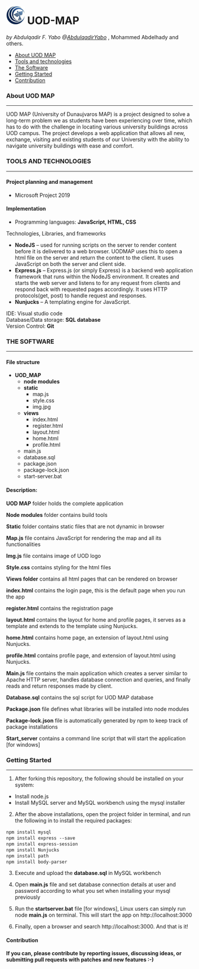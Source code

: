 # <img src="https://github.com/AbdulqadirFY/uod_map/blob/master/UOD_MAP/static/img.jpeg?raw=true" alt="img" width="50" height="50" /> UOD-MAP

_by Abdulqadir F. Yabo   @[AbdulqadirYabo](https://twitter.com/AbdulqadirYabo)_ , Mohammed Abdelhady and others.



* [About UOD MAP](#about-uod-map)
* [Tools and technologies](#tools-and-technologies)
* [The Software](#the-software)
* [Getting Started](#getting-started)
* [Contribution](#contribution)



### About UOD MAP

---

UOD MAP (University of Dunaujvaros MAP) is a project designed to solve a long-term problem we as students have been experiencing over time, which has to do with the challenge in locating various university buildings across UOD campus. The project develops a web application that allows all new, exchange, visiting and existing students of our University with the ability to navigate university buildings with ease and comfort.

### TOOLS AND TECHNOLOGIES

---

#### Project planning and management
- Microsoft Project 2019

#### Implementation
- Programming languages: **JavaScript, HTML, CSS**

Technologies, Libraries, and frameworks
- **NodeJS** – used for running scripts on the server to render content before it is delivered to a web browser. UODMAP uses this to open a html file on the server and return the content to the client. It uses JavaScript on both the server and client side.
- **Express.js** – Express.js (or simply Express) is a backend web application framework that runs within the NodeJS environment. It creates and starts the web server and listens to for any request from clients and respond back with requested pages accordingly. It uses HTTP protocols(get, post) to handle request and responses.
- **Nunjucks** – A templating engine for JavaScript.

IDE: Visual studio code  
Database/Data storage: **SQL database**  
Version Control: **Git**



### THE SOFTWARE

---

#### File structure

* **UOD_MAP**
  * **node modules**
  * **static**
    * map.js
    * style.css
    * img.jpg
  * **views**
    * index.html
    * register.html
    * layout.html
    * home.html
    * profile.html
  * main.js
  * database.sql
  * package.json
  * package-lock.json
  * start-server.bat
  



#### Description:

**UOD MAP** folder holds the complete application

**Node modules** folder contains build tools

**Static** folder contains static files that are not dynamic in browser

**Map.js** file contains JavaScript for rendering the map and all its functionalities

**Img.js** file contains image of UOD logo

**Style.css** contains styling for the html files

**Views folder** contains all html pages that can be rendered on browser

**index.html**  contains the login page, this is the default page when you run the app

**register.html** contains the registration page

**layout.html**  contains the layout for home and profile pages, it serves as a template and extends to the template using Nunjucks.

**home.html**  contains home page, an extension of layout.html using Nunjucks.

**profile.html**  contains profile page, and extension of layout.html using Nunjucks.

**Main.js** file contains the main application which creates a server similar to Apache HTTP server, handles database connection and queries, and finally reads and return responses made by client.

**Database.sql** contains the sql script for UOD MAP database

**Package.json** file defines what libraries will be installed into node modules

**Package-lock.json** file is automatically generated by npm to keep track of package installations

**Start_server** contains a command line script that will start the application [for windows]





### Getting Started

---

1. After forking this repository, the following should be installed on your system:
- Install node.js
- Install MySQL server and MySQL workbench using the mysql installer


2. After the above installations, open the project folder in terminal, and run the following in to install the required packages:
```
npm install mysql
npm install express --save
npm install express-session
npm install Nunjucks
npm install path
npm install body-parser
```

3. Execute and upload the **database.sql** in MySQL workbench
4. Open **main.js** file and set database connection details at user and password according to what you set when installing your mysql previously

5. Run the **startserver.bat** file [for windows], Linux users can simply run node **main.js** on terminal. This will start the app on http://localhost:3000
6. Finally, open a browser and search http://localhost:3000. And that is it!

#### Contribution

**If you can, please contribute by reporting issues, discussing ideas, or submitting pull requests with patches and new features :-)**

